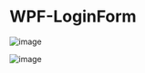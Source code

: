 # WPF-LoginForm

![image](https://github.com/nnn111-prog/WPF-LoginForm/assets/137219297/cf13ea94-86a0-4f90-801b-c6974915b7d6)


![image](https://github.com/nnn111-prog/WPF-LoginForm/assets/137219297/a2291f85-7e7b-475f-90e9-bac473fd4b0e)
